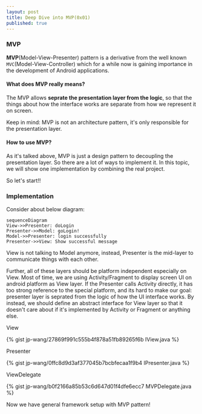 ```yaml
---
layout: post
title: Deep Dive into MVP(0x01)
published: true
---
```


### MVP

**MVP**(Model-View-Presenter) pattern is a derivative from the well known `MVC`(Model-View-Controller) which for a while now is gaining importance in the development of Android applications.

#### What does MVP really means?

The MVP allows **seprate the presentation layer from the logic**, so that the things about how the interface works are separate from how we represent it on screen. 

Keep in mind: MVP is not an architecture pattern, it's only responsible for the presentation layer.

#### How to use MVP?

As it's talked above, MVP is just a design pattern to decoupling the presentation layer. So there are a lot of ways to implement it. In this topic, we will show one implementation by combining the real project.

So let's start!!

### Implementation

Consider about below diagram:

```
sequenceDiagram
View->>Presenter: doLogin
Presenter->>Model: goLogin!
Model->>Presenter: login successfully
Presenter->>View: Show successful message
```


View is not talking to Model anymore, instead, Presenter is the mid-layer to communicate things with each other.

Further, all of these layers should be platform independent especially on View. Most of time, we are using Activity/Fragment to display screen UI on android platform as View layer. If the Presenter calls Activity directly, it has too strong reference to the special platform, and its hard to make our goal: presenter layer is seprated from the logic of how the UI interface works. By instead, we should define an abstract interface for View layer so that it doesn't care about if it's implemented by Activity or Fragment or anything else.

View

{% gist jp-wang/27869f991c555b4f878a51fb89265f6b IView.java %}

Presenter

{% gist jp-wang/0ffc8d9d3af377045b7bcbfecaa1f9b4 IPresenter.java %}

ViewDelegate

{% gist jp-wang/b0f2166a85b53c6d647d01f4dfe6ecc7 MVPDelegate.java %}

Now we have general framework setup with MVP pattern!
